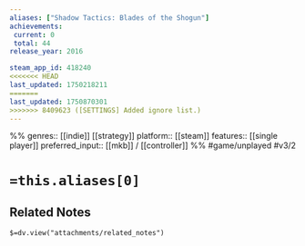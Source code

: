 ```yaml
---
aliases: ["Shadow Tactics: Blades of the Shogun"]
achievements:
 current: 0
 total: 44
release_year: 2016

steam_app_id: 418240
<<<<<<< HEAD
last_updated: 1750218211
=======
last_updated: 1750870301
>>>>>>> 8409623 ([SETTINGS] Added ignore list.)
---
```

%%
genres:: [[indie]] [[strategy]]
platform:: [[steam]]
features:: [[single player]]
preferred_input:: [[mkb]] / [[controller]]
%%
#game/unplayed
#v3/2

# `=this.aliases[0]`
## Related Notes
`$=dv.view("attachments/related_notes")`